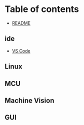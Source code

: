 # Table of contents

* [README](README.md)

## ide

* [VS Code](ide/vs-code.md)

## Linux

## MCU

## Machine Vision

## GUI

